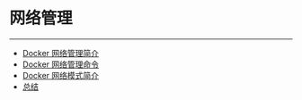 # 网络管理
---
* [Docker 网络管理简介](chapter4/40.md)
* [Docker 网络管理命令](chapter4/41.md)
* [Docker 网络模式简介](chapter4/42.md)
* [总结](chapter4/43.md)